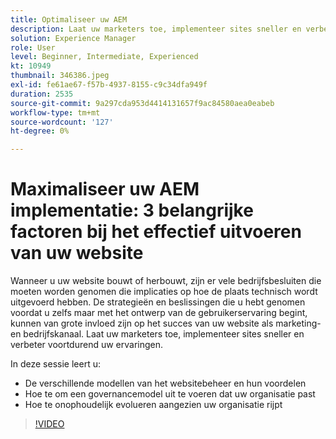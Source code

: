 ```yaml
---
title: Optimaliseer uw AEM
description: Laat uw marketers toe, implementeer sites sneller en verbeter voortdurend uw ervaringen.
solution: Experience Manager
role: User
level: Beginner, Intermediate, Experienced
kt: 10949
thumbnail: 346386.jpeg
exl-id: fe61ae67-f57b-4937-8155-c9c34dfa949f
duration: 2535
source-git-commit: 9a297cda953d4414131657f9ac84580aea0eabeb
workflow-type: tm+mt
source-wordcount: '127'
ht-degree: 0%

---
```


# Maximaliseer uw AEM implementatie: 3 belangrijke factoren bij het effectief uitvoeren van uw website

Wanneer u uw website bouwt of herbouwt, zijn er vele bedrijfsbesluiten die moeten worden genomen die implicaties op hoe de plaats technisch wordt uitgevoerd hebben. De strategieën en beslissingen die u hebt genomen voordat u zelfs maar met het ontwerp van de gebruikerservaring begint, kunnen van grote invloed zijn op het succes van uw website als marketing- en bedrijfskanaal.  Laat uw marketers toe, implementeer sites sneller en verbeter voortdurend uw ervaringen.

In deze sessie leert u:

* De verschillende modellen van het websitebeheer en hun voordelen
* Hoe te om een governancemodel uit te voeren dat uw organisatie past
* Hoe te onophoudelijk evolueren aangezien uw organisatie rijpt

>[!VIDEO](https://video.tv.adobe.com/v/346386/?quality=12&learn=on)
